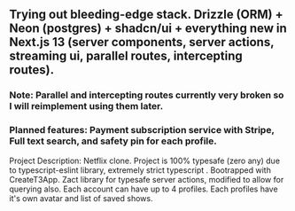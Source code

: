 ## Trying out bleeding-edge stack. Drizzle (ORM) + Neon (postgres) + shadcn/ui + everything new in Next.js 13 (server components, server actions, streaming ui, parallel routes, intercepting routes).

### Note: Parallel and intercepting routes currently very broken so I will reimplement using them later.

### Planned features: Payment subscription service with Stripe, Full text search, and safety pin for each profile.

Project Description: Netflix clone. Project is 100% typesafe (zero any) due to typescript-eslint library, extremely strict typescript . Bootrapped with CreateT3App. Zact library for typesafe server actions, modified to allow for querying also. Each account can have up to 4 profiles. Each profiles have it's own avatar and list of saved shows.
